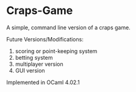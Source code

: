 # Craps-Game
A simple, command line version of a craps game.

Future Versions/Modifications:
  1. scoring or point-keeping system
  2. betting system
  3. multiplayer version
  4. GUI version

Implemented in OCaml 4.02.1
